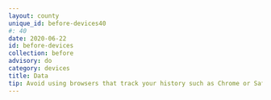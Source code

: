 ```yaml
---
layout: county 
unique_id: before-devices40
#: 40
date: 2020-06-22
id: before-devices
collection: before
advisory: do
category: devices
title: Data
tip: Avoid using browsers that track your history such as Chrome or Safari, use browsers like Firefox or at best DuckDuckGo to quicky burn history.
---
```

